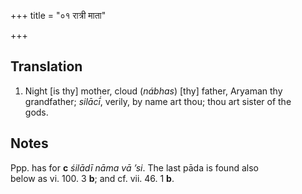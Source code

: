 +++
title = "०१ रात्री माता"

+++
## Translation
1. Night \[is thy\] mother, cloud (*nábhas*) \[thy\] father, Aryaman thy  
grandfather; *silācī́*, verily, by name art thou; thou art sister of the  
gods.

## Notes
  
  
  
  
  
Ppp. has for **c** *śilādī nāma vā ’si*. The last pāda is found also  
below as vi. 100. 3 **b**; and cf. vii. 46. 1 **b**.
